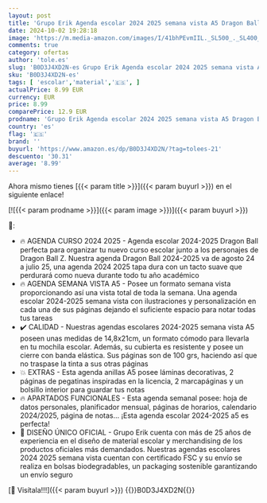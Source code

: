 ```yaml
---
layout: post
title: 'Grupo Erik Agenda escolar 2024 2025 semana vista A5 Dragon Ball - Agenda 2024 2025 español  Agenda 2024 2025 semana vista A5 - Agenda escolar 2024-2025 niño niña | Vuelta al cole Material escolar'
date: 2024-10-02 19:28:18
image: 'https://m.media-amazon.com/images/I/41bhPEvmIIL._SL500_._SL400_.jpg'
comments: true
category: ofertas
author: 'tole.es'
slug: 'B0D3J4XD2N-es Grupo Erik Agenda escolar 2024 2025 semana vista A5 Dragon...'
sku: 'B0D3J4XD2N-es'
tags: [ 'escolar','material','🇪🇸', ]
actualPrice: 8.99 EUR
currency: EUR
price: 8.99
comparePrice: 12.9 EUR
prodname: 'Grupo Erik Agenda escolar 2024 2025 semana vista A5 Dragon Ball - Agenda 2024 2025 español  Agenda 2024 2025 semana vista A5 - Agenda escolar 2024-2025 niño niña | Vuelta al cole Material escolar'
country: 'es'
flag: '🇪🇸'
brand: ''
buyurl: 'https://www.amazon.es/dp/B0D3J4XD2N/?tag=tolees-21'
descuento: '30.31'
average: '8.99'
---
```


Ahora mismo tienes [{{< param title >}}]({{< param buyurl >}}) en el siguiente enlace!

[![{{< param prodname >}}]({{< param image >}})]({{< param buyurl >}})

🔎:

- 🔥 AGENDA CURSO 2024 2025 - Agenda escolar 2024-2025 Dragon Ball perfecta para organizar tu nuevo curso escolar junto a los personajes de Dragon Ball Z. Nuestra agenda Dragon Ball 2024-2025 va de agosto 24 a julio 25, una agenda 2024 2025 tapa dura con un tacto suave que perdurará como nueva durante todo tu año académico
- 🔥 AGENDA SEMANA VISTA A5 - Posee un formato semana vista proporcionando así una vista total de toda la semana. Una agenda escolar 2024-2025 semana vista con ilustraciones y personalización en cada una de sus páginas dejando el suficiente espacio para notar todas tus tareas
- ✔️ CALIDAD - Nuestras agendas escolares 2024-2025 semana vista A5 poseen unas medidas de 14,8x21cm, un formato cómodo para llevarla en tu mochila escolar. Además, su cubierta es resistente y posee un cierre con banda elástica. Sus páginas son de 100 grs, haciendo así que no traspase la tinta a sus otras páginas
- 💥 EXTRAS - Esta agenda anillas A5 posee láminas decorativas, 2 páginas de pegatinas inspiradas en la licencia, 2 marcapáginas y un bolsillo interior para guardar tus notas
- 🔥 APARTADOS FUNCIONALES - Esta agenda semanal posee: hoja de datos personales, planificador mensual, páginas de horarios, calendario 2024/2025, página de notas… ¡Esta agenda escolar 2024-2025 a5 es perfecta!
- 💙 DISEÑO ÚNICO OFICIAL - Grupo Erik cuenta con más de 25 años de experiencia en el diseño de material escolar y merchandising de los productos oficiales más demandados. Nuestras agendas escolares 2024 2025 semana vista cuentan con certificado FSC y su envío se realiza en bolsas biodegradables, un packaging sostenible garantizando un envío seguro

[🛒 Visítala!!!]({{< param buyurl >}})
{{<world>}}B0D3J4XD2N{{</world>}}
